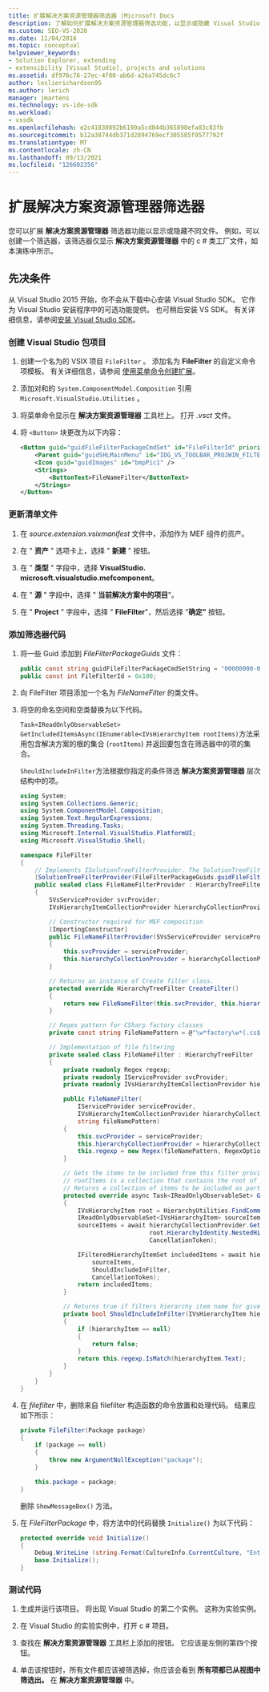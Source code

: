 ```yaml
---
title: 扩展解决方案资源管理器筛选器 |Microsoft Docs
description: 了解如何扩展解决方案资源管理器筛选功能，以显示或隐藏 Visual Studio SDK 中的不同文件。
ms.custom: SEO-VS-2020
ms.date: 11/04/2016
ms.topic: conceptual
helpviewer_keywords:
- Solution Explorer, extending
- extensibility [Visual Studio], projects and solutions
ms.assetid: df976c76-27ec-4f00-ab6d-a26a745dc6c7
author: leslierichardson95
ms.author: lerich
manager: jmartens
ms.technology: vs-ide-sdk
ms.workload:
- vssdk
ms.openlocfilehash: e2c41830892b6199a5cd844b365898efa83c83fb
ms.sourcegitcommit: b12a38744db371d2894769ecf305585f9577792f
ms.translationtype: MT
ms.contentlocale: zh-CN
ms.lasthandoff: 09/13/2021
ms.locfileid: "126602356"
---
```

# <a name="extend-the-solution-explorer-filter"></a>扩展解决方案资源管理器筛选器
您可以扩展 **解决方案资源管理器** 筛选器功能以显示或隐藏不同文件。 例如，可以创建一个筛选器，该筛选器仅显示 **解决方案资源管理器** 中的 c # 类工厂文件，如本演练中所示。

## <a name="prerequisites"></a>先决条件
 从 Visual Studio 2015 开始，你不会从下载中心安装 Visual Studio SDK。 它作为 Visual Studio 安装程序中的可选功能提供。 也可稍后安装 VS SDK。 有关详细信息，请参阅[安装 Visual Studio SDK](../extensibility/installing-the-visual-studio-sdk.md)。

### <a name="create-a-visual-studio-package-project"></a>创建 Visual Studio 包项目

1. 创建一个名为的 VSIX 项目 `FileFilter` 。 添加名为 **FileFilter** 的自定义命令项模板。 有关详细信息，请参阅 [使用菜单命令创建扩展](../extensibility/creating-an-extension-with-a-menu-command.md)。

2. 添加对和的 `System.ComponentModel.Composition` 引用 `Microsoft.VisualStudio.Utilities` 。

3. 将菜单命令显示在 **解决方案资源管理器** 工具栏上。 打开 *.vsct* 文件。

4. 将 `<Button>` 块更改为以下内容：

    ```xml
    <Button guid="guidFileFilterPackageCmdSet" id="FileFilterId" priority="0x0400" type="Button">
        <Parent guid="guidSHLMainMenu" id="IDG_VS_TOOLBAR_PROJWIN_FILTERS" />
        <Icon guid="guidImages" id="bmpPic1" />
        <Strings>
            <ButtonText>FileNameFilter</ButtonText>
        </Strings>
    </Button>
    ```

### <a name="update-the-manifest-file"></a>更新清单文件

1. 在 *source.extension.vsixmanifest* 文件中，添加作为 MEF 组件的资产。

2. 在 " **资产** " 选项卡上，选择 " **新建** " 按钮。

3. 在 " **类型** " 字段中，选择 **VisualStudio. microsoft.visualstudio.mefcomponent**。

4. 在 " **源** " 字段中，选择 " **当前解决方案中的项目**"。

5. 在 " **Project** " 字段中，选择 " **FileFilter**"，然后选择 "**确定"** 按钮。

### <a name="add-the-filter-code"></a>添加筛选器代码

1. 将一些 Guid 添加到 *FileFilterPackageGuids* 文件：

    ```csharp
    public const string guidFileFilterPackageCmdSetString = "00000000-0000-0000-0000-00000000"; // get your GUID from the .vsct file
    public const int FileFilterId = 0x100;
    ```

2. 向 FileFilter 项目添加一个名为 *FileNameFilter* 的类文件。

3. 将空的命名空间和空类替换为以下代码。

     `Task<IReadOnlyObservableSet> GetIncludedItemsAsync(IEnumerable<IVsHierarchyItem rootItems)`方法采用包含解决方案的根的集合 (`rootItems`) 并返回要包含在筛选器中的项的集合。

     `ShouldIncludeInFilter`方法根据你指定的条件筛选 **解决方案资源管理器** 层次结构中的项。

    ```csharp
    using System;
    using System.Collections.Generic;
    using System.ComponentModel.Composition;
    using System.Text.RegularExpressions;
    using System.Threading.Tasks;
    using Microsoft.Internal.VisualStudio.PlatformUI;
    using Microsoft.VisualStudio.Shell;

    namespace FileFilter
    {
        // Implements ISolutionTreeFilterProvider. The SolutionTreeFilterProvider attribute declares it as a MEF component
        [SolutionTreeFilterProvider(FileFilterPackageGuids.guidFileFilterPackageCmdSetString, (uint)(FileFilterPackageGuids.FileFilterId))]
        public sealed class FileNameFilterProvider : HierarchyTreeFilterProvider
        {
            SVsServiceProvider svcProvider;
            IVsHierarchyItemCollectionProvider hierarchyCollectionProvider;

            // Constructor required for MEF composition
            [ImportingConstructor]
            public FileNameFilterProvider(SVsServiceProvider serviceProvider, IVsHierarchyItemCollectionProvider hierarchyCollectionProvider)
            {
                this.svcProvider = serviceProvider;
                this.hierarchyCollectionProvider = hierarchyCollectionProvider;
            }

            // Returns an instance of Create filter class.
            protected override HierarchyTreeFilter CreateFilter()
            {
                return new FileNameFilter(this.svcProvider, this.hierarchyCollectionProvider, FileNamePattern);
            }

            // Regex pattern for CSharp factory classes
            private const string FileNamePattern = @"\w*factory\w*(.cs$)";

            // Implementation of file filtering
            private sealed class FileNameFilter : HierarchyTreeFilter
            {
                private readonly Regex regexp;
                private readonly IServiceProvider svcProvider;
                private readonly IVsHierarchyItemCollectionProvider hierarchyCollectionProvider;

                public FileNameFilter(
                    IServiceProvider serviceProvider,
                    IVsHierarchyItemCollectionProvider hierarchyCollectionProvider,
                    string fileNamePattern)
                {
                    this.svcProvider = serviceProvider;
                    this.hierarchyCollectionProvider = hierarchyCollectionProvider;
                    this.regexp = new Regex(fileNamePattern, RegexOptions.IgnoreCase);
                }

                // Gets the items to be included from this filter provider.
                // rootItems is a collection that contains the root of your solution
                // Returns a collection of items to be included as part of the filter
                protected override async Task<IReadOnlyObservableSet> GetIncludedItemsAsync(IEnumerable<IVsHierarchyItem> rootItems)
                {
                    IVsHierarchyItem root = HierarchyUtilities.FindCommonAncestor(rootItems);
                    IReadOnlyObservableSet<IVsHierarchyItem> sourceItems;
                    sourceItems = await hierarchyCollectionProvider.GetDescendantsAsync(
                                        root.HierarchyIdentity.NestedHierarchy,
                                        CancellationToken);

                    IFilteredHierarchyItemSet includedItems = await hierarchyCollectionProvider.GetFilteredHierarchyItemsAsync(
                        sourceItems,
                        ShouldIncludeInFilter,
                        CancellationToken);
                    return includedItems;
                }

                // Returns true if filters hierarchy item name for given filter; otherwise, false</returns>
                private bool ShouldIncludeInFilter(IVsHierarchyItem hierarchyItem)
                {
                    if (hierarchyItem == null)
                    {
                        return false;
                    }
                    return this.regexp.IsMatch(hierarchyItem.Text);
                }
            }
        }
    }

    ```

4. 在 *filefilter* 中，删除来自 filefilter 构造函数的命令放置和处理代码。 结果应如下所示：

    ```csharp
    private FileFilter(Package package)
    {
        if (package == null)
        {
            throw new ArgumentNullException("package");
        }

        this.package = package;
    }
    ```

     删除 `ShowMessageBox()` 方法。

5. 在 *FileFilterPackage* 中，将方法中的代码替换 `Initialize()` 为以下代码：

    ```csharp
    protected override void Initialize()
    {
        Debug.WriteLine (string.Format(CultureInfo.CurrentCulture, "Entering Initialize() of: {0}", this.ToString()));
        base.Initialize();
    }
    ```

### <a name="test-your-code"></a>测试代码

1. 生成并运行该项目。 将出现 Visual Studio 的第二个实例。 这称为实验实例。

2. 在 Visual Studio 的实验实例中，打开 c # 项目。

3. 查找在 **解决方案资源管理器** 工具栏上添加的按钮。 它应该是左侧的第四个按钮。

4. 单击该按钮时，所有文件都应该被筛选掉，你应该会看到 **所有项都已从视图中筛选出。** 在 **解决方案资源管理器** 中。
